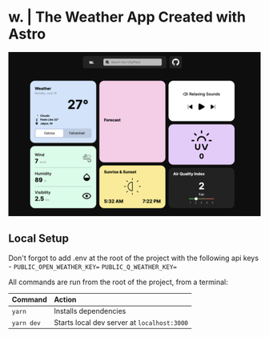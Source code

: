 # w. | The Weather App Created with Astro

![weather_app](/src/assets/home.png)

## Local Setup

Don't forgot to add .env at the root of the project with the following api keys -
`PUBLIC_OPEN_WEATHER_KEY=`
`PUBLIC_Q_WEATHER_KEY=`

All commands are run from the root of the project, from a terminal:

| Command    | Action                                      |
| :--------- | :------------------------------------------ |
| `yarn`     | Installs dependencies                       |
| `yarn dev` | Starts local dev server at `localhost:3000` |
